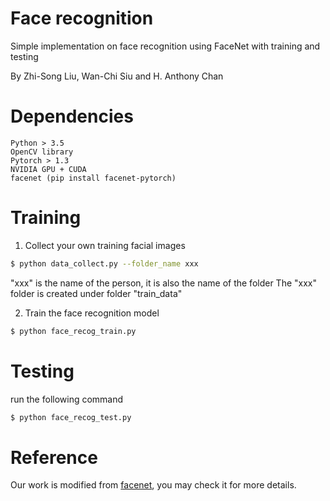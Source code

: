 # Face recognition

Simple implementation on face recognition using FaceNet with training and testing

By Zhi-Song Liu, Wan-Chi Siu and H. Anthony Chan

# Dependencies
    Python > 3.5
    OpenCV library
    Pytorch > 1.3
    NVIDIA GPU + CUDA
    facenet (pip install facenet-pytorch)
    
# Training

1. Collect your own training facial images
```sh
$ python data_collect.py --folder_name xxx
```
"xxx" is the name of the person, it is also the name of the folder
The "xxx" folder is created under folder "train_data"

2. Train the face recognition model
```sh
$ python face_recog_train.py
```

# Testing
run the following command
```sh
$ python face_recog_test.py
```
# Reference
Our work is modified from [facenet](https://github.com/timesler/facenet-pytorch), you may check it for more details.
